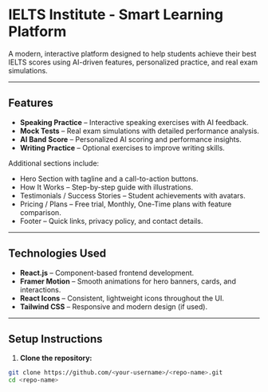 # IELTS Institute - Smart Learning Platform

A modern, interactive platform designed to help students achieve their best IELTS scores using AI-driven features, personalized practice, and real exam simulations.

---

## Features

- **Speaking Practice** – Interactive speaking exercises with AI feedback.  
- **Mock Tests** – Real exam simulations with detailed performance analysis.  
- **AI Band Score** – Personalized AI scoring and performance insights.  
- **Writing Practice** – Optional exercises to improve writing skills.  


Additional sections include:

- Hero Section with tagline and a call-to-action buttons.  
- How It Works – Step-by-step guide with illustrations.  
- Testimonials / Success Stories – Student achievements with avatars.  
- Pricing / Plans – Free trial, Monthly, One-Time plans with feature comparison.  
- Footer – Quick links, privacy policy, and contact details.

---

## Technologies Used

- **React.js** – Component-based frontend development.  
- **Framer Motion** – Smooth animations for hero banners, cards, and interactions.  
- **React Icons** – Consistent, lightweight icons throughout the UI.  
- **Tailwind CSS** – Responsive and modern design (if used).  

---

## Setup Instructions

1. **Clone the repository:**
```bash
git clone https://github.com/<your-username>/<repo-name>.git
cd <repo-name>
